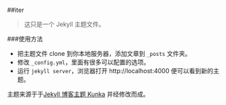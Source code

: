 ##iter

> 这只是一个 Jekyll 主题文件。

###使用方法

* 把主题文件 clone 到你本地服务器，添加文章到 ```_posts``` 文件夹。
* 修改 ```_config.yml```，里面有很多可以配置的选项。
* 运行 ```jekyll server```，浏览器打开 http://localhost:4000 便可以看到新的主题。

主题来源于于[Jekyll 博客主题 Kunka](http://www.zhanxin.info/jekyll/2013-08-11-jekyll-theme-kunka.html)
并经修改而成。